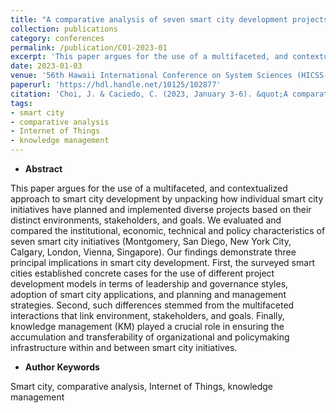 ```yaml
---
title: "A comparative analysis of seven smart city development projects: institutional economic, technical and policy perspectives"
collection: publications
category: conferences
permalink: /publication/C01-2023-01
excerpt: 'This paper argues for the use of a multifaceted, and contextualized approach to smart city development by unpacking how individual smart city initiatives have planned and implemented diverse projects based on their distinct environments, stakeholders, and goals. We evaluated and compared the institutional, economic, technical and policy characteristics of seven smart city initiatives (Montgomery, San Diego, New York City, Calgary, London, Vienna, Singapore).'
date: 2023-01-03
venue: '56th Hawaii International Conference on System Sciences (HICSS-56)'
paperurl: 'https://hdl.handle.net/10125/102877'
citation: 'Choi, J. & Caciedo, C. (2023, January 3-6). &quot;A comparative analysis of seven smart city development projects: institutional, economic, technical and policy perspectives.&quot; <i>56th Hawaii International Conference on System Sciences</i>, Hawaii, United States.'
tags:
- smart city
- comparative analysis
- Internet of Things
- knowledge management
---
```


- **Abstract**

This paper argues for the use of a multifaceted, and contextualized approach to smart city development by unpacking how individual smart city initiatives have planned and implemented diverse projects based on their distinct environments, stakeholders, and goals. We evaluated and compared the institutional, economic, technical and policy characteristics of seven smart city initiatives (Montgomery, San Diego, New York City, Calgary, London, Vienna, Singapore). Our findings demonstrate three principal implications in smart city development. First, the surveyed smart cities established concrete cases for the use of different project development models in terms of leadership and governance styles, adoption of smart city applications, and planning and management strategies. Second, such differences stemmed from the multifaceted interactions that link environment, stakeholders, and goals. Finally, knowledge management (KM) played a crucial role in ensuring the accumulation and transferability of organizational and policymaking infrastructure within and between smart city initiatives.

- **Author Keywords**

Smart city, comparative analysis, Internet of Things, knowledge management
